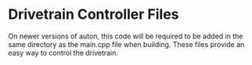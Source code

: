 # Drivetrain Controller Files
On newer versions of auton, this code will be required to be added in the same directory as the main.cpp file when building.
These files provide an easy way to control the drivetrain.
